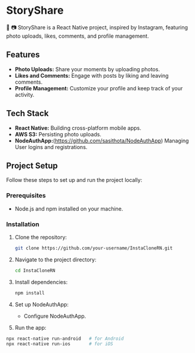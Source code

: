 # StoryShare

📱 📷 StoryShare is a React Native project, inspired by Instagram, featuring photo uploads, likes, comments, and profile management.

## Features

- **Photo Uploads:** Share your moments by uploading photos.
- **Likes and Comments:** Engage with posts by liking and leaving comments.
- **Profile Management:** Customize your profile and keep track of your activity.

## Tech Stack

- **React Native:** Building cross-platform mobile apps.
- **AWS S3:** Persisting photo uploads.
- **NodeAuthApp:**(https://github.com/sasithota/NodeAuthApp) Managing User logins and registrations.

## Project Setup

Follow these steps to set up and run the project locally:

### Prerequisites

- Node.js and npm installed on your machine.

### Installation

1. Clone the repository:

   ```bash
   git clone https://github.com/your-username/InstaCloneRN.git
   ```
2. Navigate to the project directory:
   
   ```bash
   cd InstaCloneRN
   ```
3. Install dependencies:
   
   ```bash
   npm install
   ```
4. Set up NodeAuthApp:
    - Configure NodeAuthApp.
    
5. Run the app:
  ```bash
  npx react-native run-android   # for Android
  npx react-native run-ios       # for iOS
  ```

